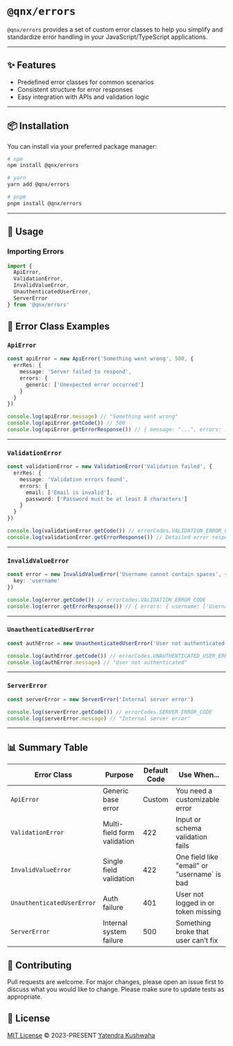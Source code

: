 # `@qnx/errors`

`@qnx/errors` provides a set of custom error classes to help you simplify and standardize error handling in your JavaScript/TypeScript applications.

---

## ✨ Features

- Predefined error classes for common scenarios
- Consistent structure for error responses
- Easy integration with APIs and validation logic

---

## 📦 Installation

You can install via your preferred package manager:

```bash
# npm
npm install @qnx/errors

# yarn
yarn add @qnx/errors

# pnpm
pnpm install @qnx/errors
```

---

## 🚀 Usage

### Importing Errors

```javascript
import {
  ApiError,
  ValidationError,
  InvalidValueError,
  UnauthenticatedUserError,
  ServerError
} from '@qnx/errors'
```

## 📘 Error Class Examples

### `ApiError`

```ts
const apiError = new ApiError('Something went wrong', 500, {
  errRes: {
    message: 'Server failed to respond',
    errors: {
      generic: ['Unexpected error occurred']
    }
  }
})

console.log(apiError.message) // "Something went wrong"
console.log(apiError.getCode()) // 500
console.log(apiError.getErrorResponse()) // { message: "...", errors: ... }
```

---

### `ValidationError`

```ts
const validationError = new ValidationError('Validation failed', {
  errRes: {
    message: 'Validation errors found',
    errors: {
      email: ['Email is invalid'],
      password: ['Password must be at least 8 characters']
    }
  }
})

console.log(validationError.getCode()) // errorCodes.VALIDATION_ERROR_CODE
console.log(validationError.getErrorResponse()) // Detailed error response
```

---

### `InvalidValueError`

```ts
const error = new InvalidValueError('Username cannot contain spaces', {
  key: 'username'
})

console.log(error.getCode()) // errorCodes.VALIDATION_ERROR_CODE
console.log(error.getErrorResponse()) // { errors: { username: ['Username cannot contain spaces'] } }
```

---

### `UnauthenticatedUserError`

```ts
const authError = new UnauthenticatedUserError('User not authenticated')

console.log(authError.getCode()) // errorCodes.UNAUTHENTICATED_USER_ERROR_CODE
console.log(authError.message) // "User not authenticated"
```

---

### `ServerError`

```ts
const serverError = new ServerError('Internal server error')

console.log(serverError.getCode()) // errorCodes.SERVER_ERROR_CODE
console.log(serverError.message) // "Internal server error"
```

---

## 📊 Summary Table

| Error Class                | Purpose                     | Default Code | Use When...                                 |
| -------------------------- | --------------------------- | ------------ | ------------------------------------------- |
| `ApiError`                 | Generic base error          | Custom       | You need a customizable error               |
| `ValidationError`          | Multi-field form validation | 422          | Input or schema validation fails            |
| `InvalidValueError`        | Single field validation     | 422          | One field like "email" or "username` is bad |
| `UnauthenticatedUserError` | Auth failure                | 401          | User not logged in or token missing         |
| `ServerError`              | Internal system failure     | 500          | Something broke that user can’t fix         |

## 🤝 Contributing

Pull requests are welcome. For major changes, please open an issue first to discuss what you would like to change.
Please make sure to update tests as appropriate.

## 📄 License

[MIT License](https://github.com/yatendra121/qnx/blob/main/LICENSE.md) © 2023-PRESENT [Yatendra Kushwaha](https://github.com/yatendra121)

